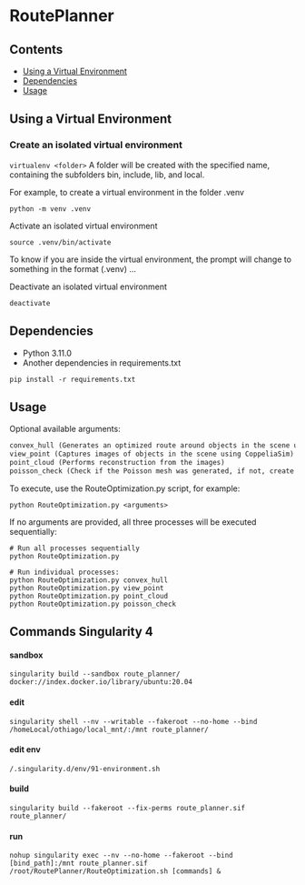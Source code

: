 # RoutePlanner

## Contents

- [Using a Virtual Environment](#using-a-virtual-environment)
- [Dependencies](#dependencies)  
- [Usage](#usage)


## Using a Virtual Environment

### Create an isolated virtual environment

`virtualenv <folder>` A folder will be created with the specified name, containing the subfolders bin, include, lib, and local.


For example, to create a virtual environment in the folder .venv

```
python -m venv .venv
```

Activate an isolated virtual environment
```
source .venv/bin/activate
```

To know if you are inside the virtual environment, the prompt will change to something in the format (.venv) ...

Deactivate an isolated virtual environment
```
deactivate
```


## Dependencies

- Python 3.11.0
- Another dependencies in requirements.txt
```
pip install -r requirements.txt
```

## Usage 
Optional available arguments:
```txt
convex_hull (Generates an optimized route around objects in the scene using COPS)
view_point (Captures images of objects in the scene using CoppeliaSim)
point_cloud (Performs reconstruction from the images)
poisson_check (Check if the Poisson mesh was generated, if not, create it using `fused.ply` file)
```
To execute, use the RouteOptimization.py script, for example:
```
python RouteOptimization.py <arguments>
```
If no arguments are provided, all three processes will be executed sequentially:

```
# Run all processes sequentially
python RouteOptimization.py

# Run individual processes:
python RouteOptimization.py convex_hull
python RouteOptimization.py view_point 
python RouteOptimization.py point_cloud
python RouteOptimization.py poisson_check
```

## Commands Singularity 4
#### sandbox
```
singularity build --sandbox route_planner/ docker://index.docker.io/library/ubuntu:20.04
```
#### edit
```
singularity shell --nv --writable --fakeroot --no-home --bind /homeLocal/othiago/local_mnt/:/mnt route_planner/
```
#### edit env
```
/.singularity.d/env/91-environment.sh
```
#### build
```
singularity build --fakeroot --fix-perms route_planner.sif route_planner/
```
#### run
```
nohup singularity exec --nv --no-home --fakeroot --bind [bind_path]:/mnt route_planner.sif /root/RoutePlanner/RouteOptimization.sh [commands] &
```